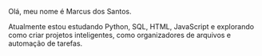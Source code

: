 Olá, meu nome é Marcus dos Santos.

Atualmente estou estudando Python, SQL, HTML, JavaScript e
explorando como criar projetos inteligentes, como organizadores de arquivos e automação de tarefas.
